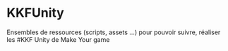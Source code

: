 # KKFUnity
Ensembles de ressources (scripts, assets ...) pour pouvoir suivre, réaliser les #KKF Unity de Make Your game
